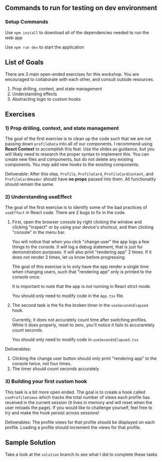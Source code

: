 ## Commands to run for testing on dev environment

### Setup Commands

Use `npm install` to download all of the dependencies needed to run the web app

Use `npm run dev` to start the application

## List of Goals

There are 3 main open-ended exercises for this workshop. You are encouraged to collaborate with each other, and consult outside resources.

1. Prop drilling, context, and state management
2. Understanding effects
3. Abstracting logic to custom hooks

## Exercises

### 1) Prop drilling, context, and state management

The goal of the first exercise is to clean up the code such that we are not passing down `profileData` into all of our components. I recommend using **React Context** to accomplish this feat. Use the slides as guidance, but you will likely need to research the proper syntax to implement this. You can create new files and components, but do not delete any existing components. You _may_ add new hooks to the exisiting components.

Deliverable: After this step, `Profile`, `ProfileCard`, `ProfileCardContent`, and `ProfileCardHeader` should have **no props** passed into them. All functionality should remain the same.

### 2) Understanding useEffect

The goal of the first exercise is to identify some of the bad practices of `useEffect` in React code. There are 2 bugs to fix in the code.

1.  First, open the browser console by right clicking the window and clicking "inspect" or by using your device's shortcut, and then clicking "console" in the menu bar.

    You will notice that when you click "change user" the app logs a few things to the console. It will log a debug statement, that is just for demonstration purposes. It will also print "rendering app" 2 times. If it does not render 2 times, let us know before progressing.

    The goal of this exercise is to only have the app render a single time when changing users, such that "rendering app" only is printed to the console once.

    It is important to note that the app is _not_ running in React strict mode.

    You should only need to modify code in the `App.tsx` file.

2.  The second task is the fix the broken timer in the `useSecondsElapsed` hook.

    Currently, it does not accurately count time after switching profiles. While it does properly, reset to zero, you'll notice it fails to accuraretely count seconds.

    You should only need to modify code in `useSecondsElapsed.tsx`

Deliverables:

1. Clicking the change user button should only print "rendering app" to the console twice, not four times.
2. The timer should count seconds accurately

### 3) Building your first custom hook

This task is a bit more open ended. The goal is to create a hook called `useProfileViews` which tracks the total number of views each profile has received in the current session (it lives in memory and will reset when the user reloads the page). If you would like to challenge yourself, feel free to try and make the hook persist across sessions!

Deliverables: The profile views for that profile should be displayed on each profile. Loading a profile should increment the views for that profile.

## Sample Solution

Take a look at the `solution` branch to see what I did to complete these tasks
